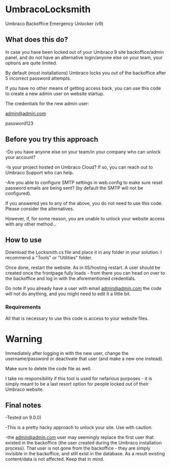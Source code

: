 # UmbracoLocksmith
Umbraco Backoffice Emergency Unlocker (v9)

## What does this do?
In case you have been locked out of your Umbraco 9 site backoffice/admin panel, and do not have an alternative login/anyone else on your team, your options are quite limited.

By default (most installations) Umbraco locks you out of the backoffice after 5 incorrect password attempts.

If you have no other means of getting access back, you can use this code to create a new admin user on website startup.

The credentials for the new admin user:

admin@admin.com

password123

## Before you try this approach

-Do you have anyone else on your team/in your company who can unlock your account?

-Is your project hosted on Umbraco Cloud? If so, you can reach out to Umbraco Support who can help.

-Are you able to configure SMTP settings in web.config to make sure reset password emails are being sent? (by default the SMTP will not be configured).


If you answered yes to any of the above, you do not need to use this code. Please consider the alternatives.

However, if, for some reason, you are unable to unlock your website access with any other method...

## How to use

Download the Locksmith.cs file and place it in any folder in your solution. I recommend a "Tools" or "Utilities" folder.

Once done, restart the website. As in IIS/hosting restart. A user should be created once the frontpage fully loads - from there you can head on over to the backoffice and log in with the aforementioned credentials.

Do note if you already have a user with email admin@admin.com the code will not do anything, and you might need to edit it a little bit.

### Requirements

All that is necessary to use this code is access to your website files.

# Warning

Immediately after logging in with the new user, change the username/password or deactivate that user (and make a new one instead).

Make sure to delete the code file as well.

I take no responsibility if this tool is used for nefarious purposes - it is simply meant to be a last resort option for people locked out of their Umbraco website.

## Final notes

-Tested on 9.0.0)

-This is a pretty hacky approach to unlock your site. Use with caution.

-the admin@admin.com user may seemingly replace the first user that existed in the backoffice (the user created during the Umbraco installation process). That user is not gone from the backoffice - they are simply invisible in the backoffice, and still exist in the database. As a result existing content/data is not affected. Keep that in mind.